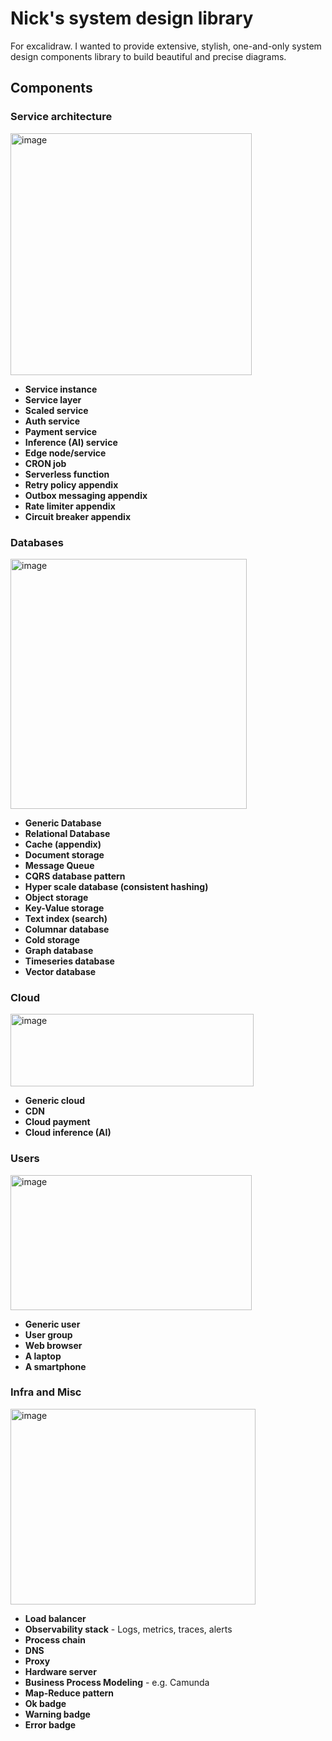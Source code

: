 # Nick's system design library
For excalidraw. I wanted to provide extensive, stylish, one-and-only system design components library to build beautiful and precise diagrams.

## Components
### Service architecture
<img width="386" height="387" alt="image" src="https://github.com/user-attachments/assets/3c231f09-b87e-4773-bca8-d62b3f4db8a0" />

- **Service instance**
- **Service layer**
- **Scaled service**
- **Auth service**
- **Payment service**
- **Inference (AI) service**
- **Edge node/service**
- **CRON job**
- **Serverless function**
- **Retry policy appendix**
- **Outbox messaging appendix**
- **Rate limiter appendix**
- **Circuit breaker appendix**

### Databases
<img width="378" height="400" alt="image" src="https://github.com/user-attachments/assets/2ddb133e-1890-42bd-be3c-4b9de28242d7" />

- **Generic Database**
- **Relational Database**
- **Cache (appendix)**
- **Document storage**
- **Message Queue**
- **CQRS database pattern**
- **Hyper scale database (consistent hashing)**
- **Object storage**
- **Key-Value storage**
- **Text index (search)**
- **Columnar database**
- **Cold storage**
- **Graph database**
- **Timeseries database**
- **Vector database**

### Cloud
<img width="389" height="116" alt="image" src="https://github.com/user-attachments/assets/3ecfad6a-c8df-49ca-9d58-2930a6c52174" />


- **Generic cloud**
- **CDN**
- **Cloud payment**
- **Cloud inference (AI)**

### Users
<img width="386" height="216" alt="image" src="https://github.com/user-attachments/assets/78a9edec-deb1-4bff-8d5f-ccd0c4d61888" />

- **Generic user**
- **User group**
- **Web browser**
- **A laptop**
- **A smartphone**

### Infra and Misc
<img width="392" height="313" alt="image" src="https://github.com/user-attachments/assets/26cd2138-8963-4d36-bdd1-e3b6f0fed53d" />


- **Load balancer**
- **Observability stack** - Logs, metrics, traces, alerts
- **Process chain**
- **DNS**
- **Proxy**
- **Hardware server**
- **Business Process Modeling** - e.g. Camunda
- **Map-Reduce pattern**
- **Ok badge**
- **Warning badge**
- **Error badge**
